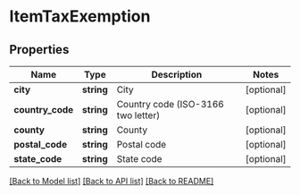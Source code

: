 # ItemTaxExemption

## Properties
Name | Type | Description | Notes
------------ | ------------- | ------------- | -------------
**city** | **string** | City | [optional] 
**country_code** | **string** | Country code (ISO-3166 two letter) | [optional] 
**county** | **string** | County | [optional] 
**postal_code** | **string** | Postal code | [optional] 
**state_code** | **string** | State code | [optional] 

[[Back to Model list]](../README.md#documentation-for-models) [[Back to API list]](../README.md#documentation-for-api-endpoints) [[Back to README]](../README.md)


